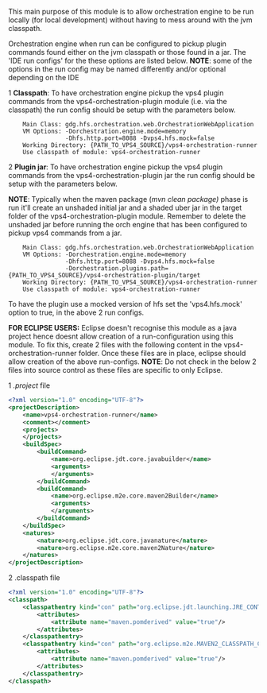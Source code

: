 This main purpose of this module is to allow orchestration engine to be run locally (for local development) without having to mess around with the jvm classpath.


Orchestration engine when run can be configured to pickup plugin commands found either on the jvm classpath or those found in a jar. The 'IDE run configs' for the these options are listed below.
**NOTE**: some of the options in the run config may be named differently and/or optional depending on the IDE


1 **Classpath**: To have orchestration engine pickup the vps4 plugin commands from the vps4-orchestration-plugin module (i.e. via the classpath) the run config should be setup with the parameters below.

```
    Main Class: gdg.hfs.orchestration.web.OrchestrationWebApplication
    VM Options: -Dorchestration.engine.mode=memory
                -Dhfs.http.port=8088 -Dvps4.hfs.mock=false 
    Working Directory: {PATH_TO_VPS4_SOURCE}/vps4-orchestration-runner 
    Use classpath of module: vps4-orchestration-runner
```


2 **Plugin jar**: To have orchestration engine pickup the vps4 plugin commands from the vps4-orchestration-plugin jar the run config should be setup with the parameters below.

**NOTE**: Typically when the maven package (_mvn clean package)_ phase is run it'll create an unshaded initial jar and a shaded uber jar in the target folder of the vps4-orchestration-plugin module. Remember to delete the unshaded jar before running the orch engine that has been configured to pickup vps4 commands from a jar.

```
    Main Class: gdg.hfs.orchestration.web.OrchestrationWebApplication
    VM Options: -Dorchestration.engine.mode=memory
                -Dhfs.http.port=8088 -Dvps4.hfs.mock=false
                -Dorchestration.plugins.path={PATH_TO_VPS4_SOURCE}/vps4-orchestration-plugin/target 
    Working Directory: {PATH_TO_VPS4_SOURCE}/vps4-orchestration-runner 
    Use classpath of module: vps4-orchestration-runner
```
        

To have the plugin use a mocked version of hfs set the 'vps4.hfs.mock' option to true, in the above 2 run configs.


**FOR ECLIPSE USERS:**
Eclipse doesn't recognise this module as a java project hence doesnt allow creation of a run-configuration using this module.
To fix this, create 2 files with the following content in the vps4-orchestration-runner folder. Once these files are in place, eclipse should allow creation of the above run-configs.
**NOTE**: Do not check in the below 2 files into source control as these files are specific to only Eclipse. 

1 _.project_ file
```xml
<?xml version="1.0" encoding="UTF-8"?>
<projectDescription>
	<name>vps4-orchestration-runner</name>
	<comment></comment>
	<projects>
	</projects>
	<buildSpec>
		<buildCommand>
			<name>org.eclipse.jdt.core.javabuilder</name>
			<arguments>
			</arguments>
		</buildCommand>
		<buildCommand>
			<name>org.eclipse.m2e.core.maven2Builder</name>
			<arguments>
			</arguments>
		</buildCommand>
	</buildSpec>
	<natures>
        <nature>org.eclipse.jdt.core.javanature</nature>
        <nature>org.eclipse.m2e.core.maven2Nature</nature>
	</natures>
</projectDescription>
```

2 .classpath file 
```xml
<?xml version="1.0" encoding="UTF-8"?>
<classpath>
	<classpathentry kind="con" path="org.eclipse.jdt.launching.JRE_CONTAINER/org.eclipse.jdt.internal.debug.ui.launcher.StandardVMType/JavaSE-1.8">
		<attributes>
			<attribute name="maven.pomderived" value="true"/>
		</attributes>
	</classpathentry>
	<classpathentry kind="con" path="org.eclipse.m2e.MAVEN2_CLASSPATH_CONTAINER">
		<attributes>
			<attribute name="maven.pomderived" value="true"/>
		</attributes>
	</classpathentry>
</classpath>
```
